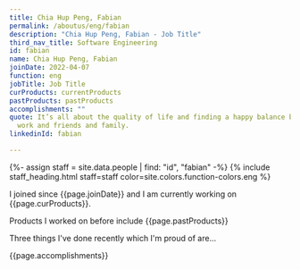 ```yaml
---
title: Chia Hup Peng, Fabian
permalink: /aboutus/eng/fabian
description: "Chia Hup Peng, Fabian - Job Title"
third_nav_title: Software Engineering
id: fabian
name: Chia Hup Peng, Fabian
joinDate: 2022-04-07
function: eng
jobTitle: Job Title
curProducts: currentProducts
pastProducts: pastProducts
accomplishments: ""
quote: It’s all about the quality of life and finding a happy balance between
  work and friends and family.
linkedinId: fabian

---
```


{%- assign staff = site.data.people | find: "id", "fabian" -%}
{% include staff_heading.html staff=staff color=site.colors.function-colors.eng %}

<p>I joined since {{page.joinDate}} and I am currently working on {{page.curProducts}}.</p>

<p>Products I worked on before include {{page.pastProducts}}</p>

<p>Three things I've done recently which I'm proud of are...</p>
{{page.accomplishments}}
